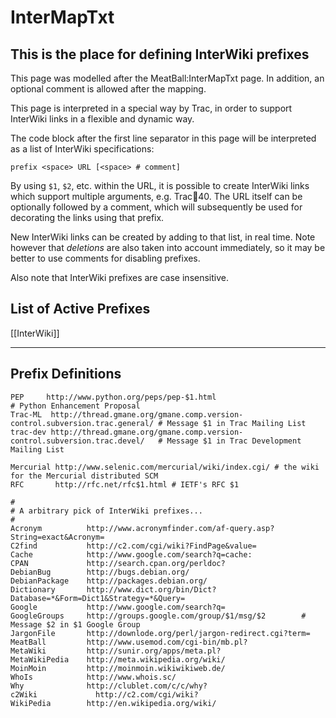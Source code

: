 # InterMapTxt

## This is the place for defining InterWiki prefixes




This page was modelled after the MeatBall:InterMapTxt page.
In addition, an optional comment is allowed after the mapping.


This page is interpreted in a special way by Trac, in order to support
InterWiki links in a flexible and dynamic way.

The code block after the first line separator in this page
will be interpreted as a list of InterWiki specifications:

    prefix <space> URL [<space> # comment]

By using `$1`, `$2`, etc. within the URL, it is possible to create 
InterWiki links which support multiple arguments, e.g. Trac:ticket:40.
The URL itself can be optionally followed by a comment, 
which will subsequently be used for decorating the links 
using that prefix.

New InterWiki links can be created by adding to that list, in real time.
Note however that _deletions_ are also taken into account immediately,
so it may be better to use comments for disabling prefixes.

Also note that InterWiki prefixes are case insensitive.
## List of Active Prefixes



[[InterWiki]]


----
## Prefix Definitions




    PEP     http://www.python.org/peps/pep-$1.html                                       # Python Enhancement Proposal 
    Trac-ML  http://thread.gmane.org/gmane.comp.version-control.subversion.trac.general/ # Message $1 in Trac Mailing List
    trac-dev http://thread.gmane.org/gmane.comp.version-control.subversion.trac.devel/   # Message $1 in Trac Development Mailing List
    
    Mercurial http://www.selenic.com/mercurial/wiki/index.cgi/ # the wiki for the Mercurial distributed SCM
    RFC       http://rfc.net/rfc$1.html # IETF's RFC $1
    
    #
    # A arbitrary pick of InterWiki prefixes...
    #
    Acronym          http://www.acronymfinder.com/af-query.asp?String=exact&Acronym=
    C2find           http://c2.com/cgi/wiki?FindPage&value=
    Cache            http://www.google.com/search?q=cache:
    CPAN             http://search.cpan.org/perldoc?
    DebianBug        http://bugs.debian.org/
    DebianPackage    http://packages.debian.org/
    Dictionary       http://www.dict.org/bin/Dict?Database=*&Form=Dict1&Strategy=*&Query=
    Google           http://www.google.com/search?q=
    GoogleGroups     http://groups.google.com/group/$1/msg/$2        # Message $2 in $1 Google Group
    JargonFile       http://downlode.org/perl/jargon-redirect.cgi?term=
    MeatBall         http://www.usemod.com/cgi-bin/mb.pl?
    MetaWiki         http://sunir.org/apps/meta.pl?
    MetaWikiPedia    http://meta.wikipedia.org/wiki/
    MoinMoin         http://moinmoin.wikiwikiweb.de/
    WhoIs            http://www.whois.sc/
    Why              http://clublet.com/c/c/why?
    c2Wiki             http://c2.com/cgi/wiki?
    WikiPedia        http://en.wikipedia.org/wiki/
